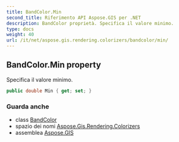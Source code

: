 ```yaml
---
title: BandColor.Min
second_title: Riferimento API Aspose.GIS per .NET
description: BandColor proprietà. Specifica il valore minimo.
type: docs
weight: 40
url: /it/net/aspose.gis.rendering.colorizers/bandcolor/min/
---
```

## BandColor.Min property

Specifica il valore minimo.

```csharp
public double Min { get; set; }
```

### Guarda anche

* class [BandColor](../)
* spazio dei nomi [Aspose.Gis.Rendering.Colorizers](../../bandcolor/)
* assemblea [Aspose.GIS](../../../)


